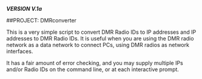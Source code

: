 ***VERSION V.1a*** 


##PROJECT: DMRconverter

This is a very simple script to convert DMR Radio IDs to IP addresses and IP addresses to DMR Radio IDs. It is useful when you are using the DMR radio network as a data network to connect PCs, using DMR radios as network interfaces.

It has a fair amount of error checking, and you may supply multiple IPs and/or Radio IDs on the command line, or at each interactive prompt.
